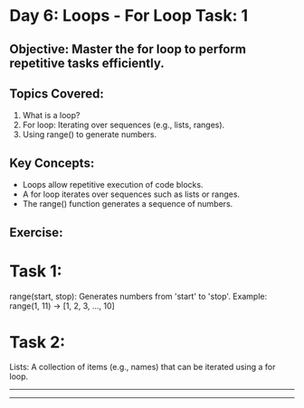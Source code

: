 #  Day 6: Loops - For Loop Task: 1

## Objective: Master the for loop to perform repetitive tasks efficiently.

##  Topics Covered:
1. What is a loop?
2. For loop: Iterating over sequences (e.g., lists, ranges).
3. Using range() to generate numbers.

##  Key Concepts:
- Loops allow repetitive execution of code blocks.
- A for loop iterates over sequences such as lists or ranges.
- The range() function generates a sequence of numbers.

##  Exercise:
# Task 1:
range(start, stop): Generates numbers from 'start' to 'stop'.
Example: range(1, 11) → [1, 2, 3, ..., 10]

# Task 2:
Lists: A collection of items (e.g., names) that can be iterated using a for loop.

---
---

